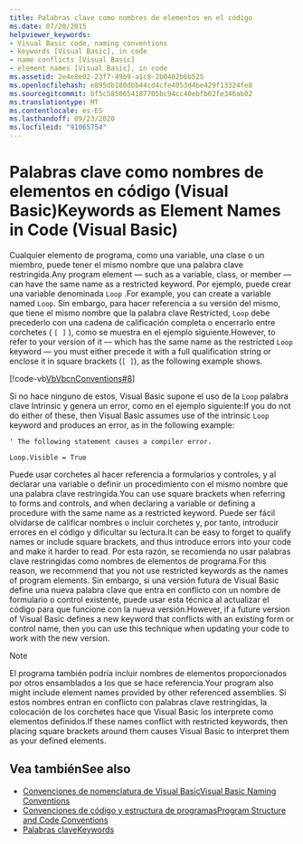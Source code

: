 ```yaml
---
title: Palabras clave como nombres de elementos en el código
ms.date: 07/20/2015
helpviewer_keywords:
- Visual Basic code, naming conventions
- keywords [Visual Basic], in code
- name conflicts [Visual Basic]
- element names [Visual Basic], in code
ms.assetid: 2e4e8e02-23f7-49b9-a1c8-2b0402b6b525
ms.openlocfilehash: e895db180dbb44cd4cfe4053d4be429f13324fe8
ms.sourcegitcommit: bf5c5850654187705bc94cc40ebfb62fe346ab02
ms.translationtype: MT
ms.contentlocale: es-ES
ms.lasthandoff: 09/23/2020
ms.locfileid: "91065754"
---
```

# <a name="keywords-as-element-names-in-code-visual-basic"></a><span data-ttu-id="aa1e8-102">Palabras clave como nombres de elementos en código (Visual Basic)</span><span class="sxs-lookup"><span data-stu-id="aa1e8-102">Keywords as Element Names in Code (Visual Basic)</span></span>

<span data-ttu-id="aa1e8-103">Cualquier elemento de programa, como una variable, una clase o un miembro, puede tener el mismo nombre que una palabra clave restringida.</span><span class="sxs-lookup"><span data-stu-id="aa1e8-103">Any program element — such as a variable, class, or member — can have the same name as a restricted keyword.</span></span> <span data-ttu-id="aa1e8-104">Por ejemplo, puede crear una variable denominada `Loop` .</span><span class="sxs-lookup"><span data-stu-id="aa1e8-104">For example, you can create a variable named `Loop`.</span></span> <span data-ttu-id="aa1e8-105">Sin embargo, para hacer referencia a su versión del mismo, que tiene el mismo nombre que la palabra clave Restricted, `Loop` debe precederlo con una cadena de calificación completa o encerrarlo entre corchetes ( `[ ]` ), como se muestra en el ejemplo siguiente.</span><span class="sxs-lookup"><span data-stu-id="aa1e8-105">However, to refer to your version of it — which has the same name as the restricted `Loop` keyword — you must either precede it with a full qualification string or enclose it in square brackets (`[ ]`), as the following example shows.</span></span>  
  
 [!code-vb[VbVbcnConventions#8](~/samples/snippets/visualbasic/VS_Snippets_VBCSharp/VbVbcnConventions/VB/Class1.vb#8)]  
  
 <span data-ttu-id="aa1e8-106">Si no hace ninguno de estos, Visual Basic supone el uso de la `Loop` palabra clave Intrinsic y genera un error, como en el ejemplo siguiente:</span><span class="sxs-lookup"><span data-stu-id="aa1e8-106">If you do not do either of these, then Visual Basic assumes use of the intrinsic `Loop` keyword and produces an error, as in the following example:</span></span>  
  
 `' The following statement causes a compiler error.`  
  
 `Loop.Visible = True`  
  
 <span data-ttu-id="aa1e8-107">Puede usar corchetes al hacer referencia a formularios y controles, y al declarar una variable o definir un procedimiento con el mismo nombre que una palabra clave restringida.</span><span class="sxs-lookup"><span data-stu-id="aa1e8-107">You can use square brackets when referring to forms and controls, and when declaring a variable or defining a procedure with the same name as a restricted keyword.</span></span> <span data-ttu-id="aa1e8-108">Puede ser fácil olvidarse de calificar nombres o incluir corchetes y, por tanto, introducir errores en el código y dificultar su lectura.</span><span class="sxs-lookup"><span data-stu-id="aa1e8-108">It can be easy to forget to qualify names or include square brackets, and thus introduce errors into your code and make it harder to read.</span></span> <span data-ttu-id="aa1e8-109">Por esta razón, se recomienda no usar palabras clave restringidas como nombres de elementos de programa.</span><span class="sxs-lookup"><span data-stu-id="aa1e8-109">For this reason, we recommend that you not use restricted keywords as the names of program elements.</span></span> <span data-ttu-id="aa1e8-110">Sin embargo, si una versión futura de Visual Basic define una nueva palabra clave que entra en conflicto con un nombre de formulario o control existente, puede usar esta técnica al actualizar el código para que funcione con la nueva versión.</span><span class="sxs-lookup"><span data-stu-id="aa1e8-110">However, if a future version of Visual Basic defines a new keyword that conflicts with an existing form or control name, then you can use this technique when updating your code to work with the new version.</span></span>  
  
> [!NOTE]
> <span data-ttu-id="aa1e8-111">El programa también podría incluir nombres de elementos proporcionados por otros ensamblados a los que se hace referencia.</span><span class="sxs-lookup"><span data-stu-id="aa1e8-111">Your program also might include element names provided by other referenced assemblies.</span></span> <span data-ttu-id="aa1e8-112">Si estos nombres entran en conflicto con palabras clave restringidas, la colocación de los corchetes hace que Visual Basic los interprete como elementos definidos.</span><span class="sxs-lookup"><span data-stu-id="aa1e8-112">If these names conflict with restricted keywords, then placing square brackets around them causes Visual Basic to interpret them as your defined elements.</span></span>  
  
## <a name="see-also"></a><span data-ttu-id="aa1e8-113">Vea también</span><span class="sxs-lookup"><span data-stu-id="aa1e8-113">See also</span></span>

- [<span data-ttu-id="aa1e8-114">Convenciones de nomenclatura de Visual Basic</span><span class="sxs-lookup"><span data-stu-id="aa1e8-114">Visual Basic Naming Conventions</span></span>](naming-conventions.md)
- [<span data-ttu-id="aa1e8-115">Convenciones de código y estructura de programas</span><span class="sxs-lookup"><span data-stu-id="aa1e8-115">Program Structure and Code Conventions</span></span>](program-structure-and-code-conventions.md)
- [<span data-ttu-id="aa1e8-116">Palabras clave</span><span class="sxs-lookup"><span data-stu-id="aa1e8-116">Keywords</span></span>](../../language-reference/keywords/index.md)
